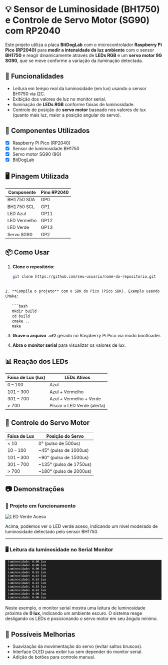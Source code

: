 # 💡 Sensor de Luminosidade (BH1750) e Controle de Servo Motor (SG90) com RP2040

Este projeto utiliza a placa **BitDogLab** com o microcontrolador **Raspberry Pi Pico (RP2040)** para **medir a intensidade da luz ambiente** com o sensor **BH1750** e reagir dinamicamente através de **LEDs RGB** e um **servo motor 9G SG90**, que se move conforme a variação da iluminação detectada.

## 🧠 Funcionalidades

- Leitura em tempo real da luminosidade (em lux) usando o sensor BH1750 via I2C.
- Exibição dos valores de luz no monitor serial.
- Iluminação de **LEDs RGB** conforme faixas de luminosidade.
- Controle de posição do **servo motor** baseado nos valores de lux (quanto mais luz, maior a posição angular do servo).

## 🔧 Componentes Utilizados

- [x] Raspberry Pi Pico (RP2040)
- [x] Sensor de luminosidade BH1750
- [x] Servo motor SG90 (9G)
- [x] BitDogLab

## 🖥️ Pinagem Utilizada

| Componente | Pino RP2040 |
|------------|-------------|
| BH1750 SDA | GP0         |
| BH1750 SCL | GP1         |
| LED Azul   | GP11        |
| LED Vermelho | GP12      |
| LED Verde  | GP13        |
| Servo SG90 | GP2         |


## 📦 Como Usar

1. **Clone o repositório:**

   ```bash
   git clone https://github.com/seu-usuario/nome-do-repositorio.git
```

2. **Compile o projeto** com o SDK do Pico (Pico SDK). Exemplo usando CMake:

   ```bash
   mkdir build
   cd build
   cmake ..
   make
   ```

3. **Grave o arquivo `.uf2`** gerado no Raspberry Pi Pico via modo bootloader.

4. **Abra o monitor serial** para visualizar os valores de lux.

## 📊 Reação dos LEDs

| Faixa de Lux (lux) | LEDs Ativos                 |
| ------------------ | --------------------------- |
| 0 – 100            | Azul                        |
| 101 – 300          | Azul + Vermelho             |
| 301 – 700          | Azul + Vermelho + Verde     |
| > 700              | Piscar o LED Verde (alerta) |

## 🔄 Controle do Servo Motor

| Faixa de Lux | Posição do Servo         |
| ------------ | ------------------------ |
| < 10         | 0° (pulso de 500us)      |
| 10 – 100     | \~45° (pulso de 1000us)  |
| 101 – 300    | \~90° (pulso de 1500us)  |
| 301 – 700    | \~135° (pulso de 1750us) |
| > 700        | \~180° (pulso de 2000us) |


## 📷 Demonstrações

### 🔌 Projeto em funcionamento

<img src="imgs/img1.png" alt="LED Verde Aceso" width="500"/>

Acima, podemos ver o LED verde aceso, indicando um nível moderado de luminosidade detectado pelo sensor BH1750.

---

### 🖥️ Leitura da luminosidade no Serial Monitor

<img src="imgs/img2.png" alt="Leitura de luminosidade no monitor serial" width="500"/>

Neste exemplo, o monitor serial mostra uma leitura de luminosidade próxima de **0 lux**, indicando um ambiente escuro. O sistema reage desligando os LEDs e posicionando o servo motor em seu ângulo mínimo.


## 🧠 Possíveis Melhorias

* Suavização da movimentação do servo (evitar saltos bruscos).
* Interface OLED para exibir lux sem depender do monitor serial.
* Adição de botões para controle manual.
